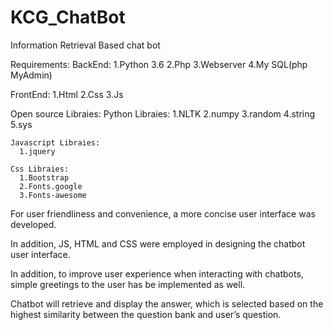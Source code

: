 # KCG_ChatBot

Information Retrieval Based chat bot

Requirements:
   BackEnd:
     1.Python 3.6
     2.Php
     3.Webserver 
     4.My SQL(php MyAdmin)
    
   FrontEnd:
     1.Html
     2.Css
     3.Js
    
  Open source Libraies:
    Python Libraies:
      1.NLTK
      2.numpy
      3.random
      4.string
      5.sys
      
    Javascript Libraies:
      1.jquery
      
    Css Libraies:
      1.Bootstrap
      2.Fonts.google
      3.Fonts-awesome       

For user friendliness and convenience, a more concise user interface was developed. 

In addition, JS, HTML and CSS were employed in designing the chatbot user interface.

In addition, to improve user experience when interacting with chatbots, simple greetings to the user has be implemented as well.

Chatbot will retrieve and display the answer, which is selected based on the highest similarity between the question bank and user’s question.


